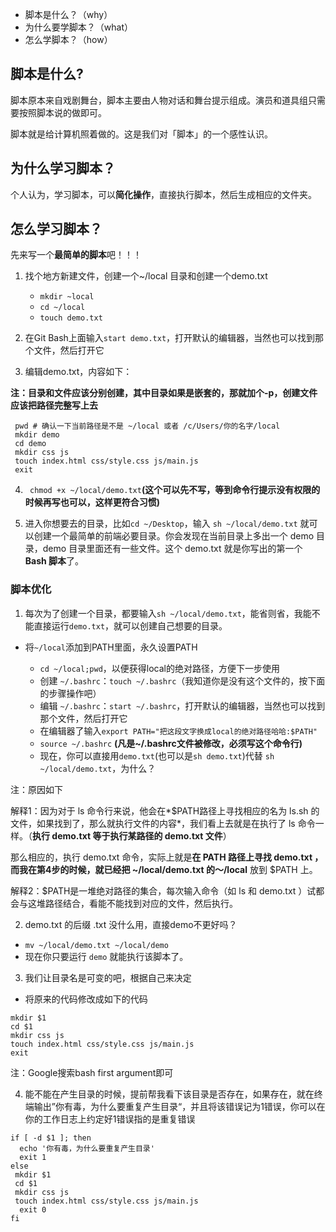 - 脚本是什么？（why）
- 为什么要学脚本？（what）
- 怎么学脚本？（how）

## 脚本是什么?

脚本原本来自戏剧舞台，脚本主要由人物对话和舞台提示组成。演员和道具组只需要按照脚本说的做即可。

脚本就是给计算机照着做的。这是我们对「脚本」的一个感性认识。

## 为什么学习脚本？

个人认为，学习脚本，可以**简化操作**，直接执行脚本，然后生成相应的文件夹。

## 怎么学习脚本？

先来写一个**最简单的脚本**吧！！！

1. 找个地方新建文件，创建一个~/local 目录和创建一个demo.txt
   - `mkdir ~local`
   - `cd ~/local`
   - `touch demo.txt`

2. 在Git Bash上面输入`start demo.txt`，打开默认的编辑器，当然也可以找到那个文件，然后打开它
3. 编辑demo.txt，内容如下：

**注：目录和文件应该分别创建，其中目录如果是嵌套的，那就加个-p，创建文件应该把路径完整写上去**

```
 pwd # 确认一下当前路径是不是 ~/local 或者 /c/Users/你的名字/local
 mkdir demo
 cd demo
 mkdir css js
 touch index.html css/style.css js/main.js
 exit
```

4. ` chmod +x ~/local/demo.txt`**(这个可以先不写，等到命令行提示没有权限的时候再写也可以，这样更符合习惯)**

5. 进入你想要去的目录，比如`cd ~/Desktop`，输入 `sh ~/local/demo.txt` 就可以创建一个最简单的前端必要目录。你会发现在当前目录上多出一个 demo 目录，demo 目录里面还有一些文件。这个 demo.txt 就是你写出的第一个 **Bash 脚本**了。

### 脚本优化

1. 每次为了创建一个目录，都要输入`sh ~/local/demo.txt`，能省则省，我能不能直接运行`demo.txt`，就可以创建自己想要的目录。

- 将`~/local`添加到PATH里面，永久设置PATH

   - `cd ~/local;pwd`，以便获得local的绝对路径，方便下一步使用
   - 创建 `~/.bashrc`：`touch ~/.bashrc`（我知道你是没有这个文件的，按下面的步骤操作吧）
   - 编辑 `~/.bashrc`：`start ~/.bashrc`，打开默认的编辑器，当然也可以找到那个文件，然后打开它
   - 在编辑器了输入`export PATH="把这段文字换成local的绝对路径哈哈:$PATH"`
   - `source ~/.bashrc` **(凡是~/.bashrc文件被修改，必须写这个命令行)**
   - 现在，你可以直接用`demo.txt`(也可以是`sh demo.txt`)代替 `sh ~/local/demo.txt`，为什么？

注：原因如下

解释1：因为对于 ls 命令行来说，他会在*$PATH路径上寻找相应的名为 ls.sh 的文件，如果找到了，那么就执行文件的内容*，我们看上去就是在执行了 ls 命令一样。（**执行 demo.txt 等于执行某路径的 demo.txt 文件**）

那么相应的，执行 demo.txt 命令，实际上就是**在 PATH 路径上寻找 demo.txt ，而我在第4步的时候，就已经把 ~/local/demo.txt 的～/local** 放到 $PATH 上。

解释2：$PATH是一堆绝对路径的集合，每次输入命令（如 ls 和 demo.txt ）试都会与这堆路径结合，看能不能找到对应的文件，然后执行。

2. demo.txt 的后缀 .txt 没什么用，直接demo不更好吗？

- `mv ~/local/demo.txt ~/local/demo`
- 现在你只要运行 `demo` 就能执行该脚本了。

3. 我们让目录名是可变的吧，根据自己来决定

- 将原来的代码修改成如下的代码

```
mkdir $1
cd $1
mkdir css js
touch index.html css/style.css js/main.js
exit
```

注：Google搜索bash first argument即可

4. 能不能在产生目录的时候，提前帮我看下该目录是否存在，如果存在，就在终端输出”你有毒，为什么要重复产生目录“，并且将该错误记为1错误，你可以在你的工作日志上约定好1错误指的是重复错误

```
if [ -d $1 ]; then
  echo '你有毒，为什么要重复产生目录'
  exit 1
else
 mkdir $1 
 cd $1
 mkdir css js 
 touch index.html css/style.css js/main.js
  exit 0
fi
```



